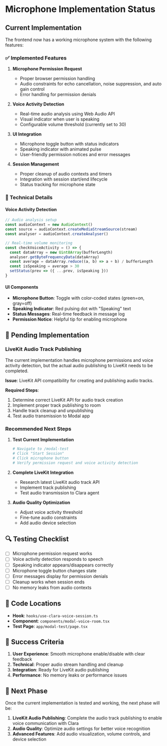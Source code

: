# Microphone Implementation Status

## Current Implementation

The frontend now has a working microphone system with the following features:

### ✅ Implemented Features

1. **Microphone Permission Request**
   - Proper browser permission handling
   - Audio constraints for echo cancellation, noise suppression, and auto gain control
   - Error handling for permission denials

2. **Voice Activity Detection**
   - Real-time audio analysis using Web Audio API
   - Visual indicator when user is speaking
   - Configurable volume threshold (currently set to 30)

3. **UI Integration**
   - Microphone toggle button with status indicators
   - Speaking indicator with animated pulse
   - User-friendly permission notices and error messages

4. **Session Management**
   - Proper cleanup of audio contexts and timers
   - Integration with session start/end lifecycle
   - Status tracking for microphone state

### 🔧 Technical Details

#### Voice Activity Detection
```typescript
// Audio analysis setup
const audioContext = new AudioContext()
const source = audioContext.createMediaStreamSource(stream)
const analyser = audioContext.createAnalyser()

// Real-time volume monitoring
const checkVoiceActivity = () => {
  const dataArray = new Uint8Array(bufferLength)
  analyser.getByteFrequencyData(dataArray)
  const average = dataArray.reduce((a, b) => a + b) / bufferLength
  const isSpeaking = average > 30
  setStatus(prev => ({ ...prev, isSpeaking }))
}
```

#### UI Components
- **Microphone Button**: Toggle with color-coded states (green=on, gray=off)
- **Speaking Indicator**: Red pulsing dot with "Speaking" text
- **Status Messages**: Real-time feedback in message log
- **Permission Notice**: Helpful tip for enabling microphone

## 🚧 Pending Implementation

### LiveKit Audio Track Publishing

The current implementation handles microphone permissions and voice activity detection, but the actual audio publishing to LiveKit needs to be completed.

**Issue**: LiveKit API compatibility for creating and publishing audio tracks.

**Required Steps**:
1. Determine correct LiveKit API for audio track creation
2. Implement proper track publishing to room
3. Handle track cleanup and unpublishing
4. Test audio transmission to Modal app

### Recommended Next Steps

1. **Test Current Implementation**
   ```bash
   # Navigate to /modal-test
   # Click "Start Session"
   # Click microphone button
   # Verify permission request and voice activity detection
   ```

2. **Complete LiveKit Integration**
   - Research latest LiveKit audio track API
   - Implement track publishing
   - Test audio transmission to Clara agent

3. **Audio Quality Optimization**
   - Adjust voice activity threshold
   - Fine-tune audio constraints
   - Add audio device selection

## 🔍 Testing Checklist

- [ ] Microphone permission request works
- [ ] Voice activity detection responds to speech
- [ ] Speaking indicator appears/disappears correctly
- [ ] Microphone toggle button changes state
- [ ] Error messages display for permission denials
- [ ] Cleanup works when session ends
- [ ] No memory leaks from audio contexts

## 📝 Code Locations

- **Hook**: `hooks/use-clara-voice-session.ts`
- **Component**: `components/modal-voice-room.tsx`
- **Test Page**: `app/modal-test/page.tsx`

## 🎯 Success Criteria

1. **User Experience**: Smooth microphone enable/disable with clear feedback
2. **Technical**: Proper audio stream handling and cleanup
3. **Integration**: Ready for LiveKit audio publishing
4. **Performance**: No memory leaks or performance issues

## 🚀 Next Phase

Once the current implementation is tested and working, the next phase will be:

1. **LiveKit Audio Publishing**: Complete the audio track publishing to enable voice communication with Clara
2. **Audio Quality**: Optimize audio settings for better voice recognition
3. **Advanced Features**: Add audio visualization, volume controls, and device selection
